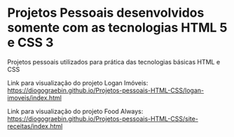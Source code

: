# Projetos Pessoais desenvolvidos somente com as tecnologias HTML 5 e CSS 3
 Projetos pessoais utilizados para prática das tecnologias básicas HTML e CSS

 Link para visualização do projeto Logan Imóveis: 
 https://diogograebin.github.io/Projetos-pessoais-HTML-CSS/logan-imoveis/index.html

 Link para visualização do projeto Food Always:
 https://diogograebin.github.io/Projetos-pessoais-HTML-CSS/site-receitas/index.html
